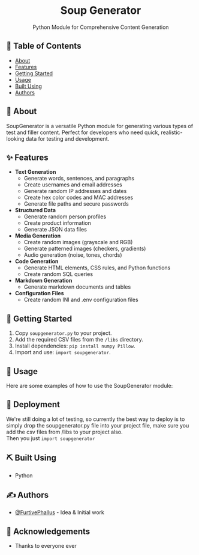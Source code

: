 <h1 align="center">Soup Generator</h1>
<p align="center">Python Module for Comprehensive Content Generation
    <br> 
</p>

## 📝 Table of Contents
- [About](#about)
- [Features](#features)
- [Getting Started](#getting_started)
- [Usage](#usage)
- [Built Using](#built_using)
- [Authors](#authors)

## 🧐 About <a name = "about"></a>
SoupGenerator is a versatile Python module for generating various types of test and filler content. Perfect for developers who need quick, realistic-looking data for testing and development.

## ✨ Features <a name = "features"></a>
- **Text Generation**
  - Generate words, sentences, and paragraphs
  - Create usernames and email addresses
  - Generate random IP addresses and dates
  - Create hex color codes and MAC addresses
  - Generate file paths and secure passwords
- **Structured Data**
  - Generate random person profiles
  - Create product information
  - Generate JSON data files
- **Media Generation**
  - Create random images (grayscale and RGB)
  - Generate patterned images (checkers, gradients)
  - Audio generation (noise, tones, chords)
- **Code Generation**
  - Generate HTML elements, CSS rules, and Python functions
  - Create random SQL queries
- **Markdown Generation**
  - Generate markdown documents and tables
- **Configuration Files**
  - Create random INI and .env configuration files

## 🏁 Getting Started <a name = "getting_started"></a>
1. Copy `soupgenerator.py` to your project.
2. Add the required CSV files from the `/libs` directory.
3. Install dependencies: `pip install numpy Pillow`.
4. Import and use: `import soupgenerator`.

## 🎈 Usage <a name="usage"></a>
Here are some examples of how to use the SoupGenerator module:

## 🚀 Deployment <a name = "deployment"></a>

We're still doing a lot of testing, so currently the best way to deploy is to simply drop the soupgenerator.py file into your project file, make sure you add the csv files from /libs to your project also. </br> Then you just `import soupgenerator` 

## ⛏️ Built Using <a name = "built_using"></a>

- Python

## ✍️ Authors <a name = "authors"></a>

- [@FurtivePhallus](https://github.com/FurtivePhallus) - Idea & Initial work

## 🎉 Acknowledgements <a name = "acknowledgement"></a>

- Thanks to everyone ever
